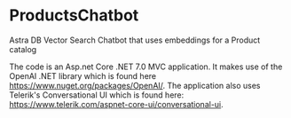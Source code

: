 # ProductsChatbot
Astra DB Vector Search Chatbot that uses embeddings for a Product catalog

The code is an Asp.net Core .NET 7.0 MVC application. It makes use of the OpenAI .NET library which is found here https://www.nuget.org/packages/OpenAI/. The application also uses Telerik's Conversational UI which is found here: https://www.telerik.com/aspnet-core-ui/conversational-ui. 




